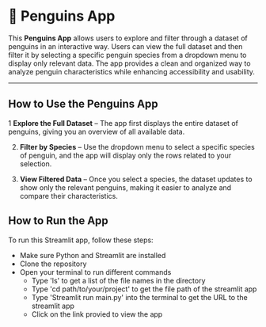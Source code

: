 # 🐧 Penguins App  

This **Penguins App** allows users to explore and filter through a dataset of penguins in an interactive way. Users can view the full dataset and then filter it by selecting a specific penguin species from a dropdown menu to display only relevant data. The app provides a clean and organized way to analyze penguin characteristics while enhancing accessibility and usability.  

---

## **How to Use the Penguins App**   

1️ **Explore the Full Dataset** – The app first displays the entire dataset of penguins, giving you an overview of all available data.  

2. **Filter by Species** – Use the dropdown menu to select a specific species of penguin, and the app will display only the rows related to your selection.  

3. **View Filtered Data** – Once you select a species, the dataset updates to show only the relevant penguins, making it easier to analyze and compare their characteristics.  

## **How to Run the App**  

To run this Streamlit app, follow these steps:

- Make sure Python and Streamlit are installed
- Clone the repository 
- Open your terminal to run different commands
    - Type 'ls' to get a list of the file names in the directory 
    - Type 'cd path/to/your/project' to get the file path of the streamlit app 
    - Type 'Streamlit run main.py' into the terminal to get the URL to the streamlit app
    - Click on the link provied to view the app
